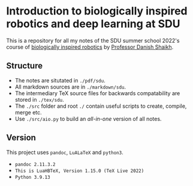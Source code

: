 # Introduction to biologically inspired robotics and deep learning at SDU

This is a repository for all my notes of the SDU summer school 2022's course of [biologically inspired robotics](https://web.archive.org/web/20220812084436/https://odin.sdu.dk/sitecore/index.php?a=fagbesk&id=94246&listid=11958&lang=en) by [Professor Danish Shaikh](linkedin.com/in/danish-shaikh-335ba046).

## Structure

- The notes are situtated in `./pdf/sdu`.
- All markdown sources are in `./markdown/sdu`.
- The intermediary TeX source files for backwards compatability are stored in `./tex/sdu`.
- The `./src` folder and root `./` contain useful scripts to create, compile, merge etc.
- Use `./src/aio.py` to build an *all-in-one* version of all notes.

## Version

This project uses `pandoc`, `LuALaTeX` and `python3`.

- `pandoc 2.11.3.2`
- `This is LuaHBTeX, Version 1.15.0 (TeX Live 2022)`
- `Python 3.9.13`
